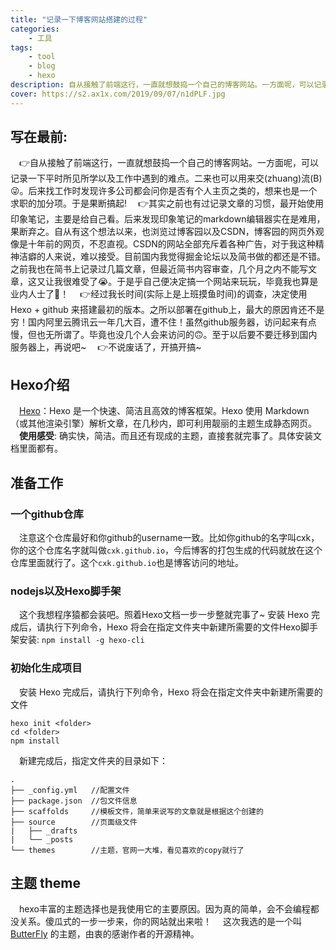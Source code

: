 ```yaml
---
title: "记录一下博客网站搭建的过程"
categories:
    - 工具
tags:
    - tool
    - blog
    - hexo
description: 自从接触了前端这行，一直就想鼓捣一个自己的博客网站。一方面呢，可以记录一下平时所见所学以及工作中遇到的难点。二来也可以用来交(zhuang)流(B)。后来找工作时发现许多公司都会问你是否有个人主页之类的，想来也是一个求职的加分项。于是果断搞起!
cover: https://s2.ax1x.com/2019/09/07/n1dPLF.jpg
---
```


## 写在最前:

&emsp;👉自从接触了前端这行，一直就想鼓捣一个自己的博客网站。一方面呢，可以记录一下平时所见所学以及工作中遇到的难点。二来也可以用来交(zhuang)流(B)😜。后来找工作时发现许多公司都会问你是否有个人主页之类的，想来也是一个求职的加分项。于是果断搞起!
&emsp;👉其实之前也有过记录文章的习惯，最开始使用印象笔记，主要是给自己看。后来发现印象笔记的markdown编辑器实在是难用，果断弃之。自从有这个想法以来，也浏览过博客园以及CSDN，博客园的网页外观像是十年前的网页，不忍直视。CSDN的网站全部充斥着各种广告，对于我这种精神洁癖的人来说，难以接受。目前国内我觉得掘金论坛以及简书做的都还是不错。之前我也在简书上记录过几篇文章，但最近简书内容审查，几个月之内不能写文章，这又让我很难受了😭。于是乎自己便决定搞一个网站来玩玩，毕竟我也算是业内人士了🤔！
&emsp;👉经过我长时间(实际上是上班摸鱼时间)的调查，决定使用 Hexo + github 来搭建最初的版本。之所以部署在github上，最大的原因肯还不是穷！国内阿里云腾讯云一年几大百，遭不住！虽然github服务器，访问起来有点慢，但也无所谓了。毕竟也没几个人会来访问的🙃。至于以后要不要迁移到国内服务器上，再说吧~
&emsp;👉不说废话了，开搞开搞~

## Hexo介绍
&emsp;[Hexo](https://hexo.io/zh-cn/)：Hexo 是一个快速、简洁且高效的博客框架。Hexo 使用 Markdown（或其他渲染引擎）解析文章，在几秒内，即可利用靓丽的主题生成静态网页。
&emsp;**使用感受**: 确实快，简洁。而且还有现成的主题，直接套就完事了。具体安装文档里面都有。

## 准备工作

### 一个github仓库

&emsp;注意这个仓库最好和你github的username一致。比如你github的名字叫cxk，你的这个仓库名字就叫做`cxk.github.io`，今后博客的打包生成的代码就放在这个仓库里面就行了。这个`cxk.github.io`也是博客访问的地址。

### nodejs以及Hexo脚手架

&emsp;这个我想程序猿都会装吧。照着Hexo文档一步一步整就完事了~
安装 Hexo 完成后，请执行下列命令，Hexo 将会在指定文件夹中新建所需要的文件Hexo脚手架安装: `npm install -g hexo-cli`

### 初始化生成项目

&emsp;安装 Hexo 完成后，请执行下列命令，Hexo 将会在指定文件夹中新建所需要的文件
```
hexo init <folder>
cd <folder>
npm install
```
&emsp;新建完成后，指定文件夹的目录如下：
```
.
├── _config.yml   //配置文件
├── package.json  //包文件信息
├── scaffolds     //模板文件，简单来说写的文章就是根据这个创建的
├── source        //页面级文件
|   ├── _drafts
|   └── _posts
└── themes        //主题，官网一大堆，看见喜欢的copy就行了
```
## 主题 theme

&emsp;hexo丰富的主题选择也是我使用它的主要原因。因为真的简单，会不会编程都没关系。傻瓜式的一步一步来，你的网站就出来啦！
&emsp;这次我选的是一个叫 [ButterFly](https://jerryc.me/) 的主题，由衷的感谢作者的开源精神。